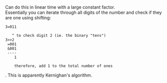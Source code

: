 Can do this in linear time with a large constant factor.  
Essentially you can iterate through all digits of the number and check if they are one using shifting:

```
3=011

   ^ to check digit 2 (ie. the binary "tens")
3>>2
 =001
 &001
 ----
    1

    therefore, add 1 to the total number of ones
```

. This is apparently Kernighan's algorithm.
